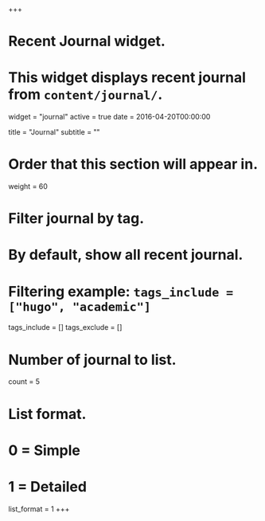 +++
# Recent Journal widget.
# This widget displays recent journal from `content/journal/`.
widget = "journal"
active = true
date = 2016-04-20T00:00:00

title = "Journal"
subtitle = ""

# Order that this section will appear in.
weight = 60

# Filter journal by tag.
#  By default, show all recent journal.
#  Filtering example: `tags_include = ["hugo", "academic"]`
tags_include = []
tags_exclude = []

# Number of journal to list.
count = 5

# List format.
#   0 = Simple
#   1 = Detailed
list_format = 1
+++


